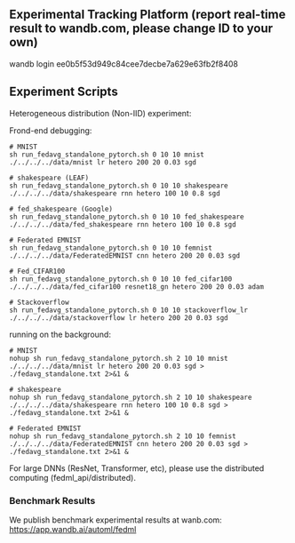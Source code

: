 ## Experimental Tracking Platform (report real-time result to wandb.com, please change ID to your own)
wandb login ee0b5f53d949c84cee7decbe7a629e63fb2f8408


## Experiment Scripts
Heterogeneous distribution (Non-IID) experiment:

Frond-end debugging:
``` 
# MNIST
sh run_fedavg_standalone_pytorch.sh 0 10 10 mnist ./../../../data/mnist lr hetero 200 20 0.03 sgd

# shakespeare (LEAF)
sh run_fedavg_standalone_pytorch.sh 0 10 10 shakespeare ./../../../data/shakespeare rnn hetero 100 10 0.8 sgd

# fed_shakespeare (Google)
sh run_fedavg_standalone_pytorch.sh 0 10 10 fed_shakespeare ./../../../data/fed_shakespeare rnn hetero 100 10 0.8 sgd

# Federated EMNIST
sh run_fedavg_standalone_pytorch.sh 0 10 10 femnist ./../../../data/FederatedEMNIST cnn hetero 200 20 0.03 sgd

# Fed_CIFAR100
sh run_fedavg_standalone_pytorch.sh 0 10 10 fed_cifar100 ./../../../data/fed_cifar100 resnet18_gn hetero 200 20 0.03 adam

# Stackoverflow
sh run_fedavg_standalone_pytorch.sh 0 10 10 stackoverflow_lr ./../../../data/stackoverflow lr hetero 200 20 0.03 sgd
```

running on the background:
``` 
# MNIST
nohup sh run_fedavg_standalone_pytorch.sh 2 10 10 mnist ./../../../data/mnist lr hetero 200 20 0.03 sgd > ./fedavg_standalone.txt 2>&1 &

# shakespeare
nohup sh run_fedavg_standalone_pytorch.sh 2 10 10 shakespeare ./../../../data/shakespeare rnn hetero 100 10 0.8 sgd > ./fedavg_standalone.txt 2>&1 &

# Federated EMNIST
nohup sh run_fedavg_standalone_pytorch.sh 2 10 10 femnist ./../../../data/FederatedEMNIST cnn hetero 200 20 0.03 sgd > ./fedavg_standalone.txt 2>&1 &

```

For large DNNs (ResNet, Transformer, etc), please use the distributed computing (fedml_api/distributed). 


### Benchmark Results
We publish benchmark experimental results at wanb.com: \
https://app.wandb.ai/automl/fedml
